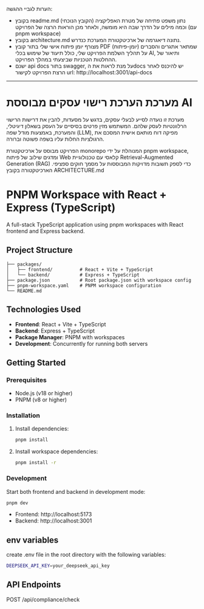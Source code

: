 הערות לגביי ההגשה:
* בקובץ readme.md (הקובץ הנוכחי) נתון משפט פתיחה של מטרת האפליקציה וכמה מילים על הדרך שבה היא מומשה, ולאחר מכן הוראות הרצה של הפרויקט (עם pnpm workspace)
* בקובץ architecture.md נתונה דיאגרמה של ארכיטקטורת המערכת כנדרש.
* מצורף יומן פיתוח אישי שלי בתור קובץ PDF  (יומן-פיתוח) שמתאר אתגרים והסברים על תהליך השלמת הפרויקט שלי, כולל תיעוד של שימוש בכלי AI, ותיאור של ההחלטות הטכניות שביצעתי במהלך הפרויקט.
* ישנם api docs בתור swagger, על מנת לראות את הdocs יש להיכנס לאחר הרצת הפרויקט לקישור url: http://localhost:3001/api-docs
-------------------------

# מערכת הערכת רישוי עסקים מבוססת AI
מערכת זו נועדה לסייע לבעלי עסקים, בדגש על מסעדות, להבין את דרישות הרישוי הרלוונטיות לעסק שלהם. המשתמש מזין פרטים בסיסיים על העסק בשאלון דיגיטלי, והמערכת, באמצעות מודל שפה (LLM), מפיקה דוח מותאם אישית המסכם את הרגולציות החלות עליו בשפה פשוטה וברורה.

הפרויקט מבוסס על ארכיטקטורת monorepo המנוהלת על ידי pnpm workspace, ומדגים שילוב של פיתוח Web קלאסי עם טכנולוגיית Retrieval-Augmented Generation (RAG) כדי לספק תשובות מדויקות המבוססות על מסמך חוקים ספציפי. הארכיטקטורה בקובץ ARCHITECTURE.md

# PNPM Workspace with React + Express (TypeScript)

A full-stack TypeScript application using pnpm workspaces with React frontend and Express backend.

## Project Structure

```
├── packages/
│   ├── frontend/          # React + Vite + TypeScript
│   └── backend/           # Express + TypeScript
├── package.json           # Root package.json with workspace config
├── pnpm-workspace.yaml    # PNPM workspace configuration
└── README.md
```

## Technologies Used

- **Frontend**: React + Vite + TypeScript
- **Backend**: Express + TypeScript
- **Package Manager**: PNPM with workspaces
- **Development**: Concurrently for running both servers

## Getting Started

### Prerequisites

- Node.js (v18 or higher)
- PNPM (v8 or higher)

### Installation

1. Install dependencies:

   ```bash
   pnpm install
   ```

2. Install workspace dependencies:
   ```bash
   pnpm install -r
   ```

### Development

Start both frontend and backend in development mode:

```bash
pnpm dev
```

- Frontend: http://localhost:5173
- Backend: http://localhost:3001

## env variables

create .env file in the root directory with the following variables:

```bash
DEEPSEEK_API_KEY=your_deepseek_api_key
```

## API Endpoints

POST /api/compliance/check


